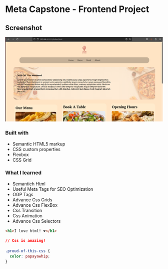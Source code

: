 # Meta Capstone - Frontend Project


## Screenshot

![Website preview for my Capstone Project](./preview.png)


### Built with

- Semantic HTML5 markup
- CSS custom properties
- Flexbox
- CSS Grid


### What I learned
- Semantich Html
- Useful Meta Tags for SEO Optimization
- OGP Tags 
- Advance Css Grids
- Advance Css FlexBox
- Css Transition
- Css Animation
- Advance Css Selectors 



```html
<h1>I love html! ❤️</h1>
```
```css
// Css is amazing!

.proud-of-this-css {
  color: papayawhip;
}
```